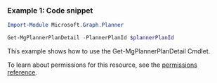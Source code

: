 ### Example 1: Code snippet

```powershellImport-Module Microsoft.Graph.Planner

Get-MgPlannerPlanDetail -PlannerPlanId $plannerPlanId
```
This example shows how to use the Get-MgPlannerPlanDetail Cmdlet.
To learn about permissions for this resource, see the [permissions reference](/graph/permissions-reference).

